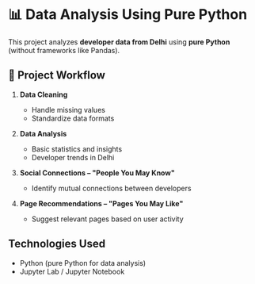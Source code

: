 # 📊 Data Analysis Using Pure Python

This project analyzes **developer data from Delhi** using **pure Python** (without frameworks like Pandas).  

## 🔹 Project Workflow
1. **Data Cleaning**  
   - Handle missing values  
   - Standardize data formats  

2. **Data Analysis**  
   - Basic statistics and insights  
   - Developer trends in Delhi  

3. **Social Connections – "People You May Know"**  
   - Identify mutual connections between developers  

4. **Page Recommendations – "Pages You May Like"**  
   - Suggest relevant pages based on user activity

     
## Technologies Used

- Python (pure Python for data analysis)
- Jupyter Lab / Jupyter Notebook
